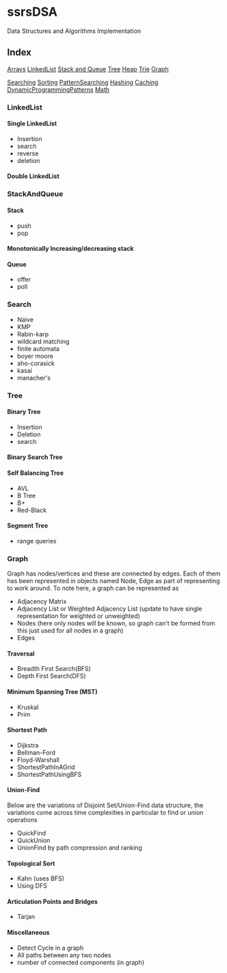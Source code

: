 # ssrsDSA
Data Structures and Algorithms Implementation

## Index
[Arrays](#Arrays)
[LinkedList](#LinkedList)
[Stack and Queue](#StackAndQueue)
[Tree](#Tree)
[Heap](#Heap)
[Trie](#Trie)
[Graph](#Graph)

[Searching](#Search)
[Sorting](#Sorting)
[PatternSearching](#PatternSearching)
[Hashing](#Hashing)
[Caching](#CacheAlgo)
[DynamicProgrammingPatterns](#DP_Patterns)
[Math](#Math)


### LinkedList
#### Single LinkedList
* Insertion
* search
* reverse
* deletion

#### Double LinkedList
### StackAndQueue
#### Stack
* push
* pop
#### Monotonically Increasing/decreasing stack
#### Queue
* offer
* poll

### Search
* Naive
* KMP
* Rabin-karp
* wildcard matching
* finite automata
* boyer moore
* aho-corasick
* kasai
* manacher's

### Tree
#### Binary Tree
* Insertion
* Deletion
* search

#### Binary Search Tree
#### Self Balancing Tree
* AVL 
* B Tree
* B+
* Red-Black

#### Segment Tree
* range queries

### Graph
Graph has nodes/vertices and these are connected by edges. Each of them has been represented in objects named Node, Edge as part of representing to work around.
To note here, a graph can be represented as
* Adjacency Matrix
* Adjacency List or Weighted Adjacency List (update to have single representation for weighted or unweighted)
* Nodes (here only nodes will be known, so graph can't be formed from this just used for all nodes in a graph)
* Edges

#### Traversal
* Breadth First Search(BFS)
* Depth First Search(DFS)

#### Minimum Spanning Tree (MST)
* Kruskal
* Prim

#### Shortest Path
* Dijkstra
* Bellman-Ford
* Floyd-Warshall
* ShortestPathInAGrid
* ShortestPathUsingBFS

#### Union-Find 
Below are the variations of Disjoint Set/Union-Find data structure, the variations come across time complexities in particular to find or union operations
* QuickFind
* QuickUnion
* UnionFind by path compression and ranking

#### Topological Sort
* Kahn (uses BFS)
* Using DFS

#### Articulation Points and Bridges
* Tarjan
  
#### Miscellaneous 
* Detect Cycle in a graph
* All paths between any two nodes
* number of connected components (in graph)

